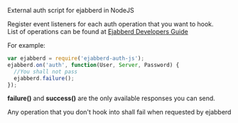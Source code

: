 External auth script for ejabberd in NodeJS

Register event listeners for each auth operation that you want to hook.  
List of operations can be found at [Ejabberd Developers Guide](http://www.ejabberd.im/files/doc/dev.html#htoc8)

For example:

````javascript
var ejabberd = require('ejabberd-auth-js');
ejabberd.on('auth', function(User, Server, Password) {
  //You shall not pass
  ejabberd.failure();
});
````

**failure()** and **success()** are the only available responses you can send.

Any operation that you don't hook into shall fail when requested by ejabberd
